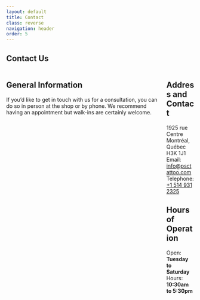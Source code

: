 ```yaml
---
layout: default
title: Contact
class: reverse
navigation: header
order: 5
---
```


<section class="hero is-page is-dark is-bold">
  <div class="hero-body">
    <div class="container has-text-centered">
      <h1 class="title">Contact Us</h1>
    </div>
  </div>
</section>
<section class="section">
  <div class="container">
    <div class="columns is-variable is-8">
      <div class="column">
        <div class="content">
          <h2>General Information</h2>
          <p>If you’d like to get in touch with us for a consultation, you can do so in person at the shop or by phone. We recommend having an appointment but walk-ins are certainly welcome.</p>
        </div>
      </div>
      <div class="column">
        <div class="content">
          <h2>Address and Contact</h2>
          <p>
            1925 rue Centre<br>
            Montréal, Québec<br>
            H3K 1J1<br>
            Email: <a href="mailto:info@psctattoo.com" class="has-text-weight-bold">info@psctattoo.com</a><br>
            Telephone: <a href="tel:+15149312325" class="has-text-weight-bold">+1 514 931 2325</a>
          </p>
          <h2>Hours of Operation</h2>
          <p>
            Open: <strong>Tuesday to Saturday</strong><br>
            Hours: <strong>10:30am to 5:30pm</strong>
          </p>
        </div>
      </div>
    </div>
  </div>
</section>
<section class="section">
  <div style="height: 500px;" class="12u" id="map"></div>
</section>




<script type="text/javascript">
            function init() {
                var mapOptions = {
                    zoom: 12,
                    center: new google.maps.LatLng(45.4824635, -73.5652401), // New York
                    styles: [{"featureType":"water","elementType":"geometry.fill","stylers":[{"color":"#d3d3d3"}]},{"featureType":"transit","stylers":[{"color":"#808080"},{"visibility":"off"}]},{"featureType":"road.highway","elementType":"geometry.stroke","stylers":[{"visibility":"on"},{"color":"#b3b3b3"}]},{"featureType":"road.highway","elementType":"geometry.fill","stylers":[{"color":"#ffffff"}]},{"featureType":"road.local","elementType":"geometry.fill","stylers":[{"visibility":"on"},{"color":"#ffffff"},{"weight":1.8}]},{"featureType":"road.local","elementType":"geometry.stroke","stylers":[{"color":"#d7d7d7"}]},{"featureType":"poi","elementType":"geometry.fill","stylers":[{"visibility":"on"},{"color":"#ebebeb"}]},{"featureType":"administrative","elementType":"geometry","stylers":[{"color":"#a7a7a7"}]},{"featureType":"road.arterial","elementType":"geometry.fill","stylers":[{"color":"#ffffff"}]},{"featureType":"road.arterial","elementType":"geometry.fill","stylers":[{"color":"#ffffff"}]},{"featureType":"landscape","elementType":"geometry.fill","stylers":[{"visibility":"on"},{"color":"#efefef"}]},{"featureType":"road","elementType":"labels.text.fill","stylers":[{"color":"#696969"}]},{"featureType":"administrative","elementType":"labels.text.fill","stylers":[{"visibility":"on"},{"color":"#737373"}]},{"featureType":"poi","elementType":"labels.icon","stylers":[{"visibility":"off"}]},{"featureType":"poi","elementType":"labels","stylers":[{"visibility":"off"}]},{"featureType":"road.arterial","elementType":"geometry.stroke","stylers":[{"color":"#d6d6d6"}]},{"featureType":"road","elementType":"labels.icon","stylers":[{"visibility":"off"}]},{},{"featureType":"poi","elementType":"geometry.fill","stylers":[{"color":"#dadada"}]}]
                };

                var mapElement = document.getElementById('map');

                var map = new google.maps.Map(mapElement, mapOptions);

                var marker = new google.maps.Marker({
                    position: new google.maps.LatLng(45.4824635, -73.5652401),
                    map: map,
                    title: 'PSC Tattoo'
                });
            }
</script>
<script async defer src="https://maps.googleapis.com/maps/api/js?key=AIzaSyDOUnyHLomgcN5E5j9JCm-eZHOiqvVOjYA&callback=init" type="text/javascript"></script>
